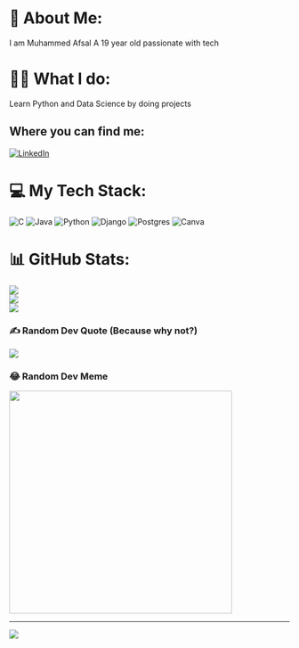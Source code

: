 # 💫 About Me:
I am Muhammed Afsal
A 19 year old passionate with tech

# 🧑‍💻 What I do:
Learn Python and Data Science by doing projects



## Where you can find me:
[![LinkedIn](https://img.shields.io/badge/LinkedIn-%230077B5.svg?logo=linkedin&logoColor=white)]([https://linkedin.com/in/MuhammedAfsal](https://www.linkedin.com/in/muhammed-afsal-5ba11b288/))

# 💻 My Tech Stack:
![C](https://img.shields.io/badge/c-%2300599C.svg?style=plastic&logo=c&logoColor=white) ![Java](https://img.shields.io/badge/java-%23ED8B00.svg?style=plastic&logo=openjdk&logoColor=white) ![Python](https://img.shields.io/badge/python-3670A0?style=plastic&logo=python&logoColor=ffdd54)   ![Django](https://img.shields.io/badge/django-%23092E20.svg?style=plastic&logo=django&logoColor=white) ![Postgres](https://img.shields.io/badge/postgres-%23316192.svg?style=plastic&logo=postgresql&logoColor=white) ![Canva](https://img.shields.io/badge/Canva-%2300C4CC.svg?style=plastic&logo=Canva&logoColor=white)
# 📊 GitHub Stats:
![](https://github-readme-stats.vercel.app/api?username=AfsalAfzz-Pro&theme=dark&hide_border=false&include_all_commits=true&count_private=true)<br/>
![](https://github-readme-streak-stats.herokuapp.com/?user=AfsalAfzz-Pro&theme=dark&hide_border=false)<br/>
![](https://github-readme-stats.vercel.app/api/top-langs/?username=AfsalAfzz-Pro&theme=dark&hide_border=false&include_all_commits=true&count_private=true&layout=compact)

### ✍️ Random Dev Quote (Because why not?)
![](https://quotes-github-readme.vercel.app/api?type=horizontal&theme=radical)

### 😂 Random Dev Meme
<img src='https://randommeme-five.vercel.app/' style="height: 400px;"/>

---
[![](https://visitcount.itsvg.in/api?id=AfsalAfzz-Pro&icon=0&color=0)](https://visitcount.itsvg.in)

<!-- Proudly created with GPRM ( https://gprm.itsvg.in ) -->
